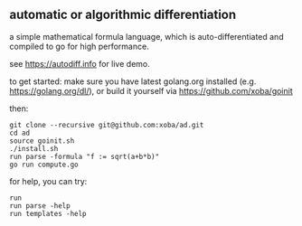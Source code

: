 automatic or algorithmic differentiation
----------------------------------------

a simple mathematical formula language, which is auto-differentiated
and compiled to go for high performance.

see https://autodiff.info for live demo.

to get started: make sure you have latest golang.org installed
(e.g. https://golang.org/dl/), or build it yourself via
https://github.com/xoba/goinit

then:

    git clone --recursive git@github.com:xoba/ad.git
    cd ad
    source goinit.sh
    ./install.sh
    run parse -formula "f := sqrt(a+b*b)"
    go run compute.go

for help, you can try:

    run
    run parse -help
    run templates -help


